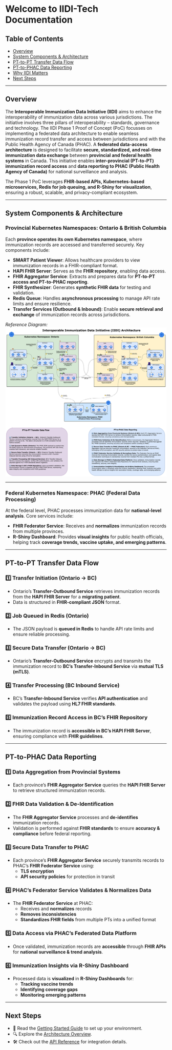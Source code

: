 # Welcome to IIDI-Tech Documentation

## Table of Contents

- [Overview](#overview)
- [System Components & Architecture](#system-components--architecture)
- [PT-to-PT Transfer Data Flow](#-pt-to-pt-transfer-data-flow)
- [PT-to-PHAC Data Reporting](#-pt-to-phac-data-reporting)
- [Why IIDI Matters](#why-iidi-matters)
- [Next Steps](#next-steps)

---

## Overview

The **Interoperable Immunization Data Initiative (IIDI)** aims to enhance the interoperability of immunization data across various jurisdictions. The initiative involves three pillars of interoperability – standards, governance and technology. The IIDI Phase 1 Proof of Concept (PoC) focusses on implementing a federated data architecture to enable seamless immunization record transfer and access between jurisdictions and with the Public Health Agency of Canada (PHAC). A **federated data-access architecture** is designed to facilitate **secure, standardized, and real-time immunization data exchange** between **provincial and federal health systems** in Canada. This initiative enables **inter-provincial (PT-to-PT) immunization record access** and **data reporting to PHAC (Public Health Agency of Canada)** for national surveillance and analysis.

The Phase 1 PoC leverages **FHIR-based APIs, Kubernetes-based microservices, Redis for job queuing, and R-Shiny for visualization**, ensuring a robust, scalable, and privacy-compliant ecosystem.

---

## **System Components & Architecture**

### **Provincial Kubernetes Namespaces: Ontario & British Columbia**

Each **province operates its own Kubernetes namespace**, where immunization records are accessed and transferred securely. Key components include:

- **SMART Patient Viewer**: Allows healthcare providers to view immunization records in a FHIR-compliant format.
- **HAPI FHIR Server**: Serves as the **FHIR repository**, enabling data access.
- **FHIR Aggregator Service**: Extracts and prepares data for **PT-to-PT access and PT-to-PHAC reporting**.
- **FHIR Synthesizer**: Generates **synthetic FHIR data** for testing and validation.
- **Redis Queue**: Handles **asynchronous processing** to manage API rate limits and ensure resilience.
- **Transfer Services (Outbound & Inbound)**: Enable **secure retrieval and exchange** of immunization records across jurisdictions.

_Reference Diagram:_
![IIDI Architecture](architecture/IIDI-Architecture-Diagram.png)

---

### **Federal Kubernetes Namespace: PHAC (Federal Data Processing)**

At the federal level, PHAC processes immunization data for **national-level analysis**. Core services include:

- **FHIR Federator Service**: Receives and **normalizes** immunization records from multiple provinces.
- **R-Shiny Dashboard**: Provides **visual insights** for public health officials, helping track **coverage trends, vaccine uptake, and emerging patterns**.

---

## **PT-to-PT Transfer Data Flow**

### **1️⃣ Transfer Initiation (Ontario → BC)**

- Ontario’s **Transfer-Outbound Service** retrieves immunization records from the **HAPI FHIR Server** for a **migrating patient**.
- Data is structured in **FHIR-compliant JSON** format.

### **2️⃣ Job Queued in Redis (Ontario)**

- The JSON payload is **queued in Redis** to handle API rate limits and ensure reliable processing.

### **3️⃣ Secure Data Transfer (Ontario → BC)**

- Ontario’s **Transfer-Outbound Service** encrypts and transmits the immunization record to **BC’s Transfer-Inbound Service** via **mutual TLS (mTLS)**.

### **4️⃣ Transfer Processing (BC Inbound Service)**

- BC’s **Transfer-Inbound Service** verifies **API authentication** and validates the payload using **HL7 FHIR standards**.

### **5️⃣ Immunization Record Access in BC’s FHIR Repository**

- The immunization record is **accessible in BC’s HAPI FHIR Server**, ensuring compliance with **FHIR guidelines**.

---

## **PT-to-PHAC Data Reporting**

### **1️⃣ Data Aggregation from Provincial Systems**

- Each province’s **FHIR Aggregator Service** queries the **HAPI FHIR Server** to retrieve structured immunization records.

### **2️⃣ FHIR Data Validation & De-Identification**

- The **FHIR Aggregator Service** processes and **de-identifies** immunization records.
- Validation is performed against **FHIR standards** to ensure **accuracy & compliance** before federal reporting.

### **3️⃣ Secure Data Transfer to PHAC**

- Each province’s **FHIR Aggregator Service** securely transmits records to PHAC’s **FHIR Federator Service** using:
  - **TLS encryption**
  - **API security policies** for protection in transit

### **4️⃣ PHAC’s Federator Service Validates & Normalizes Data**

- The **FHIR Federator Service** at PHAC:
  - Receives and **normalizes** records
  - **Removes inconsistencies**
  - **Standardizes FHIR fields** from multiple PTs into a unified format

### **5️⃣ Data Access via PHAC’s Federated Data Platform**

- Once validated, immunization records are **accessible** through **FHIR APIs** for **national surveillance & trend analysis**.

### **6️⃣ Immunization Insights via R-Shiny Dashboard**

- Processed data is **visualized** in **R-Shiny Dashboards** for:
  - **Tracking vaccine trends**
  - **Identifying coverage gaps**
  - **Monitoring emerging patterns**

---

## **Next Steps**

- 📄 Read the [Getting Started Guide](getting-started.md) to set up your environment.
- 🔍 Explore the [Architecture Overview](architecture/GCP-Architecture.md).
- 🛠 Check out the [API Reference](api/aggregation.md) for integration details.

